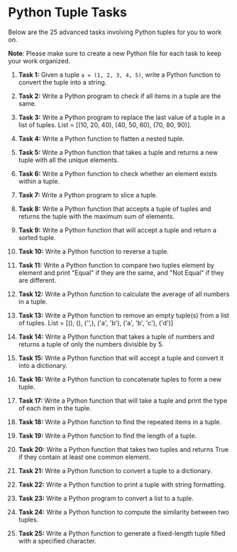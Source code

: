 #  Python Tuple Tasks

Below are the 25 advanced tasks involving Python tuples for you to work on. 

**Note**: Please make sure to create a new Python file for each task to keep your work organized.

1. **Task 1:** Given a tuple `a = (1, 2, 3, 4, 5)`, write a Python function to convert the tuple into a string.

2. **Task 2:** Write a Python program to check if all items in a tuple are the same.

3. **Task 3:** Write a Python program to replace the last value of a tuple in a list of tuples. List = [(10, 20, 40), (40, 50, 60), (70, 80, 90)].

4. **Task 4:** Write a Python function to flatten a nested tuple.

5. **Task 5:** Write a Python function that takes a tuple and returns a new tuple with all the unique elements.

6. **Task 6:** Write a Python function to check whether an element exists within a tuple.

7. **Task 7:** Write a Python program to slice a tuple.

8. **Task 8:** Write a Python function that accepts a tuple of tuples and returns the tuple with the maximum sum of elements.

9. **Task 9:** Write a Python function that will accept a tuple and return a sorted tuple.

10. **Task 10:** Write a Python function to reverse a tuple.

11. **Task 11:** Write a Python function to compare two tuples element by element and print "Equal" if they are the same, and "Not Equal" if they are different.

12. **Task 12:** Write a Python function to calculate the average of all numbers in a tuple.

13. **Task 13:** Write a Python function to remove an empty tuple(s) from a list of tuples. List = [(), (), ('',), ('a', 'b'), ('a', 'b', 'c'), ('d')]

14. **Task 14:** Write a Python function that takes a tuple of numbers and returns a tuple of only the numbers divisible by 5.

15. **Task 15:** Write a Python function that will accept a tuple and convert it into a dictionary.

16. **Task 16:** Write a Python function to concatenate tuples to form a new tuple.

17. **Task 17:** Write a Python function that will take a tuple and print the type of each item in the tuple.

18. **Task 18:** Write a Python function to find the repeated items in a tuple.

19. **Task 19:** Write a Python function to find the length of a tuple.

20. **Task 20:** Write a Python function that takes two tuples and returns True if they contain at least one common element.

21. **Task 21:** Write a Python function to convert a tuple to a dictionary. 

22. **Task 22:** Write a Python function to print a tuple with string formatting.

23. **Task 23:** Write a Python program to convert a list to a tuple.

24. **Task 24:** Write a Python function to compute the similarity between two tuples.

25. **Task 25:** Write a Python function to generate a fixed-length tuple filled with a specified character.

